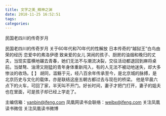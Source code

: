 ```yaml
---
title: 文字之美_精神之渊
date: 2018-11-25 16:52:51
tags: 
categories: 
---
```

民国老四川的传奇岁月
<!-- more -->
民国老四川的传奇岁月
关于60年代和70年代的性解放
日本传奇的“越狱王”白鸟由荣的经历
恋爱中的弗洛伊德
致亲爱的女儿
哭闹的孩子、厨房的油烟和晚归的丈夫，当现实蛮横地碾去青春，她们无法不与潮流决裂，交往活动都退回到麻将桌前。当桀骜、油滑又刚猛的青年身体重新闯入，有的人无法不被动地迷失，却大多惨淡的收场。【
】
胡同，滥觞于元，经八百余年传承至今，是北京城的脉搏，是北京历史与文化的载体，亦是联结这座五朝古都过去与现在的桥梁。
他是早晨六点下的火车，可回了家，半天叫不开门。好长时间，妻子才把门打开，妻子的姐夫也在里面，可是孩子却已经上学走了。
                                    
                                
                                    
                                
                                    
                                
                                    
                                
                                    
                                
                                    
                                
                                    
                                
                                    
                                
                                    
                                
主编信箱：yanbin@ifeng.com 
凤凰网读书会联络：weibx@ifeng.com 
关注凤凰读书微信
关注凤凰读书微博
